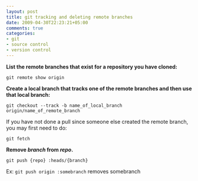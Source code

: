 ```yaml
---
layout: post
title: git tracking and deleting remote branches
date: 2009-04-30T22:23:21+05:00
comments: true
categories:
- git
- source control
- version control
---
```


<strong>List the remote branches that exist for a repository you have cloned:</strong>

	git remote show origin

<strong>Create a local branch that tracks one of the remote branches and then use that local branch:</strong>

	git checkout --track -b name_of_local_branch origin/name_of_remote_branch

If you have not done a pull since someone else created the remote branch, you may first need to do:

	git fetch

<strong>Remove <em>branch</em> from <em>repo</em>.</strong>

<code>git push {repo} :heads/{branch}</code>

Ex: <code>git push origin :somebranch</code>
removes somebranch

